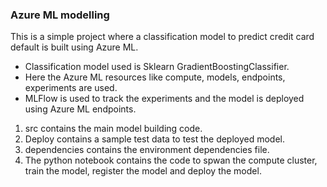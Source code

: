 ### Azure ML modelling

This is a simple project where a classification model to predict credit card default is built using Azure ML.
-  Classification model used is Sklearn GradientBoostingClassifier.
-  Here the Azure ML resources like compute, models, endpoints, experiments are used.
-  MLFlow is used to track the experiments and the model is deployed using Azure ML endpoints.

1. src contains the main model building code.
2. Deploy contains a sample test data to test the deployed model.
3. dependencies contains the environment dependencies file.
4. The python notebook contains the code to spwan the compute cluster, train the model, register the model and deploy the model.

